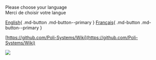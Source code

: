 Please choose your language  
Merci de choisir votre langue

[English](https://wiki.polisystems.ch/English/){ .md-button .md-button--primary }
[Français](https://wiki.polisystems.ch/Francais/){ .md-button .md-button--primary }

[https://github.com/Poli-Systems/Wiki](https://github.com/Poli-Systems/Wiki)

![](https://i.imgur.com/C2LZB1d.png)
